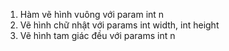 1. Hàm vẽ hình vuông với param int n
2. Vẽ hình chữ nhật với params int width, int height
3. Vẽ hình tam giác đều với params int n

